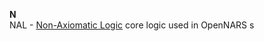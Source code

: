 **N**<br />
NAL - [Non-Axiomatic Logic](https://github.com/opennars/opennars/wiki/Non-Axiomatic-Logic-(NAL),-Logic-behind-OpenNARS) core logic used in OpenNARS
s 